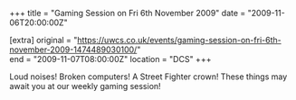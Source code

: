 +++
title = "Gaming Session on Fri 6th November 2009"
date = "2009-11-06T20:00:00Z"

[extra]
original = "https://uwcs.co.uk/events/gaming-session-on-fri-6th-november-2009-1474489030100/"    
end = "2009-11-07T08:00:00Z"
location = "DCS"
+++

Loud noises\! Broken computers\! A Street Fighter crown\! These things may await you at our weekly gaming session\!

